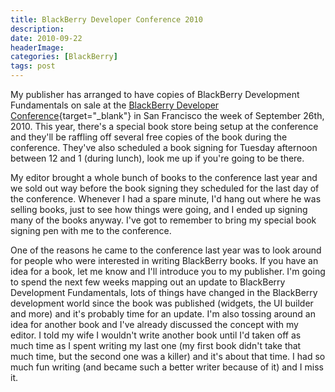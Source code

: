 ```yaml
---
title: BlackBerry Developer Conference 2010
description: 
date: 2010-09-22
headerImage: 
categories: [BlackBerry]
tags: post
---
```


My publisher has arranged to have copies of BlackBerry Development Fundamentals on sale at the [BlackBerry Developer Conference](https://www.blackberrydevcon.com/){target="_blank"} in San Francisco the week of September 26th, 2010. This year, there's a special book store being setup at the conference and they'll be raffling off several free copies of the book during the conference. They've also scheduled a book signing for Tuesday afternoon between 12 and 1 (during lunch), look me up if you're going to be there.

My editor brought a whole bunch of books to the conference last year and we sold out way before the book signing they scheduled for the last day of the conference. Whenever I had a spare minute, I'd hang out where he was selling books, just to see how things were going, and I ended up signing many of the books anyway. I've got to remember to bring my special book signing pen with me to the conference.

One of the reasons he came to the conference last year was to look around for people who were interested in writing BlackBerry books. If you have an idea for a book, let me know and I'll introduce you to my publisher. I'm going to spend the next few weeks mapping out an update to BlackBerry Development Fundamentals, lots of things have changed in the BlackBerry development world since the book was published (widgets, the UI builder and more) and it's probably time for an update. I'm also tossing around an idea for another book and I've already discussed the concept with my editor. I told my wife I wouldn't write another book until I'd taken off as much time as I spent writing my last one (my first book didn't take that much time, but the second one was a killer) and it's about that time. I had so much fun writing (and became such a better writer because of it) and I miss it.